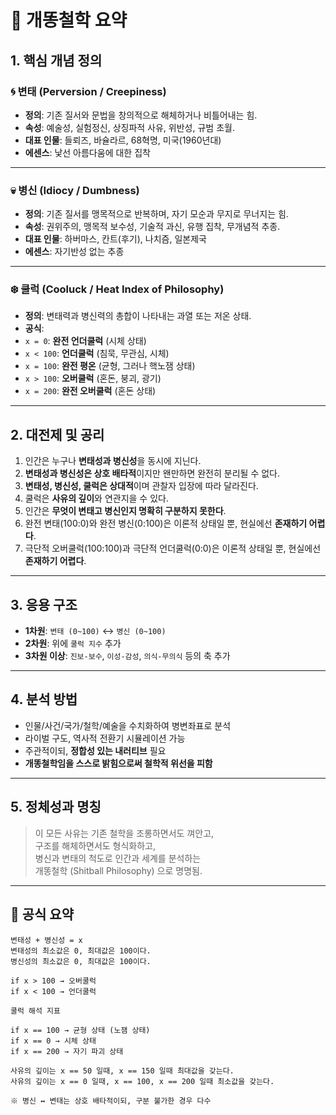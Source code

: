 # 🧠 개똥철학 요약

## 1. 핵심 개념 정의

### 🌀 변태 (Perversion / Creepiness)
- **정의**: 기존 질서와 문법을 창의적으로 해체하거나 비틀어내는 힘.
- **속성**: 예술성, 실험정신, 상징파적 사유, 위반성, 규범 초월.
- **대표 인물**: 들뢰즈, 바슐라르, 68혁명, 미국(1960년대)
- **에센스**: 낯선 아름다움에 대한 집착

---

### 💀 병신 (Idiocy / Dumbness)
- **정의**: 기존 질서를 맹목적으로 반복하며, 자기 모순과 무지로 무너지는 힘.
- **속성**: 권위주의, 맹목적 보수성, 기술적 과신, 유행 집착, 무개념적 추종.
- **대표 인물**: 하버마스, 칸트(후기), 나치즘, 일본제국
- **에센스**: 자기반성 없는 추종

---

### ❄️ 쿨럭 (Cooluck / Heat Index of Philosophy)
- **정의**: 변태력과 병신력의 총합이 나타내는 과열 또는 저온 상태.
- **공식**:  
- `x = 0`: **완전 언더쿨럭** (시체 상태)
- `x < 100`: **언더쿨럭** (침묵, 무관심, 시체)
- `x = 100`: **완전 평온** (균형, 그러나 핵노잼 상태)
- `x > 100`: **오버쿨럭** (혼돈, 붕괴, 광기)
- `x = 200`: **완전 오버쿨럭** (혼돈 상태)

---

## 2. 대전제 및 공리

1. 인간은 누구나 **변태성과 병신성**을 동시에 지닌다.
2. **변태성과 병신성은 상호 배타적**이지만 왠만하면 완전히 분리될 수 없다.
4. **변태성, 병신성, 쿨럭은 상대적**이며 관찰자 입장에 따라 달라진다.
5. 쿨럭은 **사유의 깊이**와 연관지을 수 있다.
6. 인간은 **무엇이 변태고 병신인지 명확히 구분하지 못한다**. 
7. 완전 변태(100:0)와 완전 병신(0:100)은 이론적 상태일 뿐, 현실에선 **존재하기 어렵다**.
8. 극단적 오버쿨럭(100:100)과 극단적 언더쿨럭(0:0)은 이론적 상태일 뿐, 현실에선 **존재하기 어렵다**.

---

## 3. 응용 구조

- **1차원**: `변태 (0~100)` ↔ `병신 (0~100)`
- **2차원**: 위에 `쿨럭 지수` 추가
- **3차원 이상**: `진보-보수`, `이성-감성`, `의식-무의식` 등의 축 추가

---

## 4. 분석 방법

- 인물/사건/국가/철학/예술을 수치화하여 병변좌표로 분석
- 라이벌 구도, 역사적 전환기 시뮬레이션 가능
- 주관적이되, **정합성 있는 내러티브** 필요
- **개똥철학임을 스스로 밝힘으로써 철학적 위선을 피함**

---

## 5. 정체성과 명칭

> 이 모든 사유는 기존 철학을 조롱하면서도 껴안고,  
> 구조를 해체하면서도 형식화하고,  
> 병신과 변태의 척도로 인간과 세계를 분석하는  
> 개똥철학 (Shitball Philosophy) 으로 명명됨.

---

## 🧪 공식 요약

```text
변태성 + 병신성 = x
변태성의 최소값은 0, 최대값은 100이다.
병신성의 최소값은 0, 최대값은 100이다.

if x > 100 → 오버쿨럭
if x < 100 → 언더쿨럭

쿨럭 해석 지표

if x == 100 → 균형 상태 (노잼 상태)
if x == 0 → 시체 상태
if x == 200 → 자기 파괴 상태

사유의 깊이는 x == 50 일때, x == 150 일때 최대값을 갖는다.
사유의 깊이는 x == 0 일때, x == 100, x == 200 일때 최소값을 갖는다.

※ 병신 ↔ 변태는 상호 배타적이되, 구분 불가한 경우 다수
```
